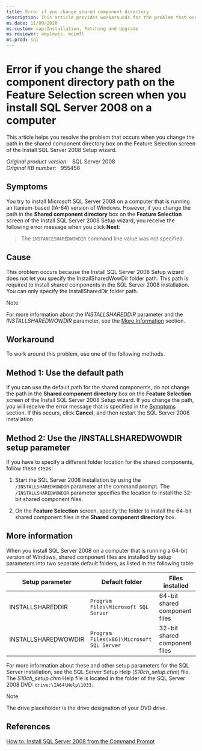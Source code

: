 ```yaml
---
title: Error if you change shared component directory
description: This article provides workarounds for the problem that occurs when you change the path in the shared component directory box on the Feature Selection screen of the Install SQL Server 2008 Setup wizard.
ms.date: 11/09/2020
ms.custom: sap:Installation, Patching and Upgrade
ms.reviewer: amylewis, mcimfl
ms.prod: sql
---
```

# Error if you change the shared component directory path on the Feature Selection screen when you install SQL Server 2008 on a computer

This article helps you resolve the problem that occurs when you change the path in the shared component directory box on the Feature Selection screen of the Install SQL Server 2008 Setup wizard.

_Original product version:_ &nbsp; SQL Server 2008  
_Original KB number:_ &nbsp; 955458

## Symptoms

You try to install Microsoft SQL Server 2008 on a computer that is running an Itanium-based (IA-64) version of Windows. However, if you change the path in the **Shared component directory** box on the **Feature Selection** screen of the Install SQL Server 2008 Setup wizard, you receive the following error message when you click **Next**:

> The `INSTANCESHAREDWOWDIR` command line value was not specified.

## Cause

This problem occurs because the Install SQL Server 2008 Setup wizard does not let you specify the InstallSharedWowDir folder path. This path is required to install shared components in the SQL Server 2008 installation. You can only specify the InstallSharedDir folder path.

> [!NOTE]
> For more information about the _INSTALLSHAREDDIR_ parameter and the _INSTALLSHAREDWOWDIR_ parameter, see the [More Information](#more-information) section.

## Workaround

To work around this problem, use one of the following methods.

## Method 1: Use the default path

If you can use the default path for the shared components, do not change the path in the **Shared component directory** box on the **Feature Selection** screen of the Install SQL Server 2008 Setup wizard. If you change the path, you will receive the error message that is specified in the [Symptoms](#symptoms) section. If this occurs, click **Cancel**, and then restart the SQL Server 2008 installation.

## Method 2: Use the /INSTALLSHAREDWOWDIR setup parameter

If you have to specify a different folder location for the shared components, follow these steps:

1. Start the SQL Server 2008 installation by using the `/INSTALLSHAREDWOWDIR` parameter at the command prompt. The `/INSTALLSHAREDWOWDIR` parameter specifies the location to install the 32-bit shared component files.

2. On the **Feature Selection** screen, specify the folder to install the 64-bit shared component files in the **Shared component directory** box.

## More information

When you install SQL Server 2008 on a computer that is running a 64-bit version of Windows, shared component files are installed by setup parameters into two separate default folders, as listed in the following table:

|Setup parameter|Default folder|Files installed|
|---|---|---|
| INSTALLSHAREDDIR|`Program Files\Microsoft SQL Server`|64-bit shared component files|
| INSTALLSHAREDWOWDIR|`Program Files(x86)\Microsoft SQL Server`|32-bit shared component files|
  
For more information about these and other setup parameters for the SQL Server installation, see the SQL Server Setup Help (_S10ch_setup.chm_) file. The _S10ch_setup.chm_ Help file is located in the folder of the SQL Server 2008 DVD: `drive:\IA64\Help\1033`.

> [!NOTE]
> The drive placeholder is the drive designation of your DVD drive.

## References

[How to: Install SQL Server 2008 from the Command Prompt](/previous-versions/sql/sql-server-2008/ms144259(v=sql.100))
